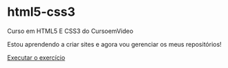 # html5-css3
 Curso em HTML5 E CSS3 do CursoemVideo


Estou aprendendo a criar sites e agora vou gerenciar os meus repositórios!

<a href="https://larissa4p.github.io/html5-css3/exercicios/Ex001/index.html">Executar o exercício</a>